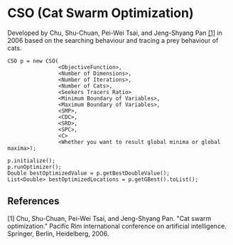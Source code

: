 # CSO (Cat Swarm Optimization)

Developed by  Chu, Shu-Chuan, Pei-Wei Tsai, and Jeng-Shyang Pan  [[1]](#1) in 2006 based on the searching behaviour and tracing a prey behaviour of cats.

```
CSO p = new CSO(
                <ObjectiveFunction>,
                <Number of Dimensions>,
                <Number of Iterations>,
                <Number of Cats>,
                <Seekers Tracers Ratio>
                <Minimum Boundary of Variables>,
                <Maximum Boundary of Variables>,
                <SMP>,
                <CDC>,
                <SRD>,
                <SPC>,
                <C>
                <Whether you want to result global minima or global maxima>);

p.initialize();
p.runOptimizer();
Double bestOptimizedValue = p.getBestDoubleValue();
List<Double> bestOptimizedLocations = p.getGBest().toList();
```

## References
<a id="1">[1]</a> Chu, Shu-Chuan, Pei-Wei Tsai, and Jeng-Shyang Pan. "Cat swarm optimization." Pacific Rim international conference on artificial intelligence. Springer, Berlin, Heidelberg, 2006.